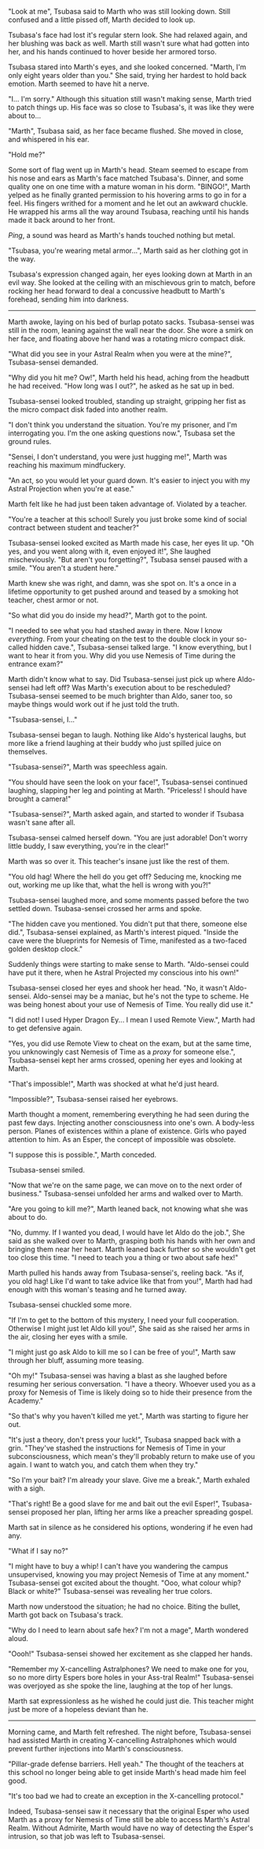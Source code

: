 "Look at me", Tsubasa said to Marth who was still looking down. Still confused and a little pissed off, Marth decided to look up.

Tsubasa's face had lost it's regular stern look. She had relaxed again, and her blushing was back as well. Marth still wasn't sure what had gotten into her, and his hands continued to hover beside her armored torso.

Tsubasa stared into Marth's eyes, and she looked concerned. "Marth, I'm only eight years older than you." She said, trying her hardest to hold back emotion. Marth seemed to have hit a nerve. 

"I... I'm sorry." Although this situation still wasn't making sense, Marth tried to patch things up. His face was so close to Tsubasa's, it was like they were about to...

"Marth", Tsubasa said, as her face became flushed. She moved in close, and whispered in his ear.

"Hold me?"

Some sort of flag went up in Marth's head. Steam seemed to escape from his nose and ears as Marth's face matched Tsubasa's. Dinner, and some quality one on one time with a mature woman in his dorm. "BINGO!", Marth yelped as he finally granted permission to his hovering arms to go in for a feel. His fingers writhed for a moment and he let out an awkward chuckle. He wrapped his arms all the way around Tsubasa, reaching until his hands made it back around to her front.

*Ping*, a sound was heard as Marth's hands touched nothing but metal.

"Tsubasa, you're wearing metal armor...", Marth said as her clothing got in the way.

Tsubasa's expression changed again, her eyes looking down at Marth in an evil way. She looked at the ceiling with an mischievous grin to match, before rocking her head forward to deal a concussive headbutt to Marth's forehead, sending him into darkness.

---

Marth awoke, laying on his bed of burlap potato sacks. Tsubasa-sensei was still in the room, leaning against the wall near the door. She wore a smirk on her face, and floating above her hand was a rotating micro compact disk.

"What did you see in your Astral Realm when you were at the mine?", Tsubasa-sensei demanded.

"Why did you hit me? Ow!", Marth held his head, aching from the headbutt he had received. "How long was I out?", he asked as he sat up in bed.

Tsubasa-sensei looked troubled, standing up straight, gripping her fist as the micro compact disk faded into another realm.

"I don't think you understand the situation. You're my prisoner, and I'm interrogating you. I'm the one asking questions now.", Tsubasa set the ground rules.

"Sensei, I don't understand, you were just hugging me!", Marth was reaching his maximum mindfuckery.

"An act, so you would let your guard down. It's easier to inject you with my Astral Projection when you're at ease."

Marth felt like he had just been taken advantage of. Violated by a teacher.

"You're a teacher at this school! Surely you just broke some kind of social contract between student and teacher?"

Tsubasa-sensei looked excited as Marth made his case, her eyes lit up. "Oh yes, and you went along with it, even enjoyed it!", She laughed mischeviously. "But aren't you forgetting?", Tsubasa sensei paused with a smile. "You aren't a student here."

Marth knew she was right, and damn, was she spot on. It's a once in a lifetime opportunity to get pushed around and teased by a smoking hot teacher, chest armor or not.

"So what did you do inside my head?", Marth got to the point.

"I needed to see what you had stashed away in there. Now I know _everything_. From your cheating on the test to the double clock in your so-called hidden cave.", Tsubasa-sensei talked large. "I know everything, but I want to hear it from you. Why did you use Nemesis of Time during the entrance exam?"

Marth didn't know what to say. Did Tsubasa-sensei just pick up where Aldo-sensei had left off? Was Marth's execution about to be rescheduled? Tsubasa-sensei seemed to be much brighter than Aldo, saner too, so maybe things would work out if he just told the truth.

"Tsubasa-sensei, I..."

Tsubasa-sensei began to laugh. Nothing like Aldo's hysterical laughs, but more like a friend laughing at their buddy who just spilled juice on themselves.

"Tsubasa-sensei?", Marth was speechless again.

"You should have seen the look on your face!", Tsubasa-sensei continued laughing, slapping her leg and pointing at Marth. "Priceless! I should have brought a camera!"

"Tsubasa-sensei?", Marth asked again, and started to wonder if Tsubasa wasn't sane after all.

Tsubasa-sensei calmed herself down. "You are just adorable! Don't worry little buddy, I saw everything, you're in the clear!"

Marth was so over it. This teacher's insane just like the rest of them.

"You old hag! Where the hell do you get off? Seducing me, knocking me out, working me up like that, what the hell is wrong with you?!"

Tsubasa-sensei laughed more, and some moments passed before the two settled down. Tsubasa-sensei crossed her arms and spoke.

"The hidden cave you mentioned. You didn't put that there, someone else did.", Tsubasa-sensei explained, as Marth's interest piqued. "Inside the cave were the blueprints for Nemesis of Time, manifested as a two-faced golden desktop clock."

Suddenly things were starting to make sense to Marth. "Aldo-sensei could have put it there, when he Astral Projected my conscious into his own!"

Tsubasa-sensei closed her eyes and shook her head. "No, it wasn't Aldo-sensei. Aldo-sensei may be a maniac, but he's not the type to scheme. He was being honest about your use of Nemesis of Time. You really did use it."

"I did not! I used Hyper Dragon Ey... I mean I used Remote View.", Marth had to get defensive again.

"Yes, you did use Remote View to cheat on the exam, but at the same time, you unknowingly cast Nemesis of Time as a _proxy_ for someone else.", Tsubasa-sensei kept her arms crossed, opening her eyes and looking at Marth.

"That's impossible!", Marth was shocked at what he'd just heard.

"Impossible?", Tsubasa-sensei raised her eyebrows.

Marth thought a moment, remembering everything he had seen during the past few days. Injecting another consciousness into one's own. A body-less person. Planes of existences within a plane of existence. Girls who payed attention to him. As an Esper, the concept of impossible was obsolete.

"I suppose this is possible.", Marth conceded.

Tsubasa-sensei smiled.

"Now that we're on the same page, we can move on to the next order of business." Tsubasa-sensei unfolded her arms and walked over to Marth.

"Are you going to kill me?", Marth leaned back, not knowing what she was about to do.

"No, dummy. If I wanted you dead, I would have let Aldo do the job.", She said as she walked over to Marth, grasping both his hands with her own and bringing them near her heart. Marth leaned back further so she wouldn't get too close this time. "I need to teach you a thing or two about safe hex!"

Marth pulled his hands away from Tsubasa-sensei's, reeling back. "As if, you old hag! Like I'd want to take advice like that from you!", Marth had had enough with this woman's teasing and he turned away.

Tsubasa-sensei chuckled some more.

"If I'm to get to the bottom of this mystery, I need your full cooperation. Otherwise I might just let Aldo kill you!", She said as she raised her arms in the air, closing her eyes with a smile.

"I might just go ask Aldo to kill me so I can be free of you!", Marth saw through her bluff, assuming more teasing. 

"Oh my!" Tsubasa-sensei was having a blast as she laughed before resuming her serious conversation. "I have a theory. Whoever used you as a proxy for Nemesis of Time is likely doing so to hide their presence from the Academy."

"So that's why you haven't killed me yet.", Marth was starting to figure her out.

"It's just a theory, don't press your luck!", Tsubasa snapped back with a grin. "They've stashed the instructions for Nemesis of Time in your subconsciousness, which mean's they'll probably return to make use of you again. I want to watch you, and catch them when they try."

"So I'm your bait? I'm already your slave. Give me a break.", Marth exhaled with a sigh.

"That's right! Be a good slave for me and bait out the evil Esper!", Tsubasa-sensei proposed her plan, lifting her arms like a preacher spreading gospel.

Marth sat in silence as he considered his options, wondering if he even had any. 

"What if I say no?"

"I might have to buy a whip! I can't have you wandering the campus unsupervised, knowing you may project Nemesis of Time at any moment." Tsubasa-sensei got excited about the thought. "Ooo, what colour whip? Black or white?" Tsubasa-sensei was revealing her true colors.

Marth now understood the situation; he had no choice. Biting the bullet, Marth got back on Tsubasa's track.

"Why do I need to learn about safe hex? I'm not a mage", Marth wondered aloud.

"Oooh!" Tsubasa-sensei showed her excitement as she clapped her hands.

"Remember my X-cancelling Astralphones? We need to make one for you, so no more dirty Espers bore holes in your Ass-tral Realm!" Tsubasa-sensei was overjoyed as she spoke the line, laughing at the top of her lungs.

Marth sat expressionless as he wished he could just die. This teacher might just be more of a hopeless deviant than he.

---

Morning came, and Marth felt refreshed. The night before, Tsubasa-sensei had assisted Marth in creating X-cancelling Astralphones which would prevent further injections into Marth's consciousness.

"Pillar-grade defense barriers. Hell yeah." The thought of the teachers at this school no longer being able to get inside Marth's head made him feel good.

"It's too bad we had to create an exception in the X-cancelling protocol."

Indeed, Tsubasa-sensei saw it necessary that the original Esper who used Marth as a proxy for Nemesis of Time still be able to access Marth's Astral Realm. Without Admirite, Marth would have no way of detecting the Esper's intrusion, so that job was left to Tsubasa-sensei.
